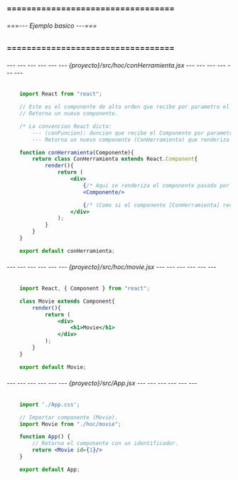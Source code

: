 ### ================================== ###
###### ===--- Ejemplo basico ---=== ######
### ================================== ###

<!-- Dentro de la carpeta hoc, (solo como ejemplos). -->

###### --- --- --- --- --- --- {proyecto}/src/hoc/conHerramienta.jsx --- --- --- --- --- --- ######

```jsx
	import React from "react";

	// Este es el componente de alto orden que recibe por parametro el componente a renderizar.
	// Retorna un nuevo componente.

	/* La convencion React dicta: 
		--- (conFuncion): duncion que recibe el Componente por parametro.
		--- Retorna un nuevo componente (ConHerramienta) que renderiza el recibido por parametro. */

	function conHerramienta(Componente){
		return class ConHerramienta extends React.Component{
			render(){
				return (
					<div>
						{/* Aqui se renderiza el componente pasado por la funcion (conHerramienta). */}
						<Componente/>

						{/* (Como si el componente [ConHerramienta] recibiera por parametro al [Componente]). */}
					</div>
				);
			}
		}
	}

	export default conHerramienta;
```

###### --- --- --- --- --- --- {proyecto}/src/hoc/movie.jsx --- --- --- --- --- --- ######

<!-- Por ejemplo tenemos un componente. -->

```jsx
	import React, { Component } from "react";

	class Movie extends Component{
		render(){
			return (
				<div>
					<h1>Movie</h1>
				</div>
			);
		}
	}

	export default Movie;
```

###### --- --- --- --- --- --- {proyecto}/src/App.jsx --- --- --- --- --- --- ######

```jsx
	import './App.css';

	// Importar componente (Movie).
	import Movie from "./hoc/movie";

	function App() {
		// Retorna el componente con un identificador.
		return <Movie id={1}/>
	}

	export default App;
```